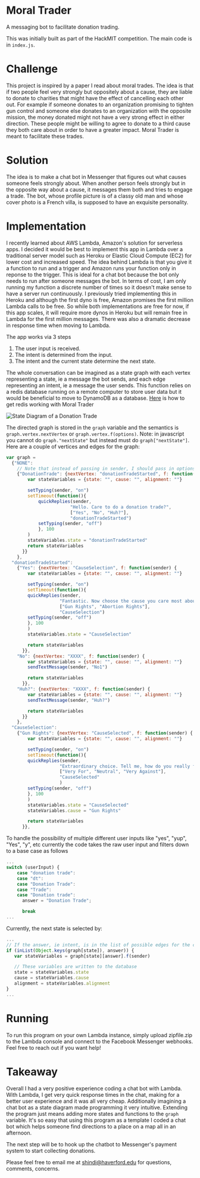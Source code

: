 # Moral Trader

A messaging bot to facilitate donation trading.

This was initially built as part of the HackMIT competition. The main code is in `index.js`.

# Challenge
This project is inspired by a paper I read about moral trades. The idea is that if two people feel very strongly but oppositely about a cause, they are liable to donate to charities that might have the effect of cancelling each other out. For example if someone donates to an organization promising to tighten gun control and someone else donates to an organization with the opposite mission, the money donated might not have a very strong effect in either direction. These people might be willing to agree to donate to a third cause they both care about in order to have a greater impact. Moral Trader is meant to facilitate these trades.

# Solution
The idea is to make a chat bot in Messenger that figures out what causes someone feels strongly about. When another person feels strongly but in the opposite way about a cause, it messages them both and tries to engage a trade. The bot, whose profile picture is of a classy old man and whose cover photo is a French villa, is supposed to have an exquisite personality. 

# Implementation
I recently learned about AWS Lambda, Amazon's solution for serverless apps. I decided it would be best to implement this app in Lambda over a traditional server model such as Heroku or Elastic Cloud Compute (EC2) for lower cost and increased speed. The idea behind Lambda is that you give it a function to run and a trigger and Amazon runs your function only in reponse to the trigger. This is ideal for a chat bot because the bot only needs to run after someone messages the bot. In terms of cost, I am only running my function a discrete number of times so it doesn't make sense to have a server run continuously. I previously tried implementing this in Heroku and although the first dyno is free, Amazon promises the first million Lambda calls to be free. So while both implementations are free for now, if this app scales, it will require more dynos in Heroku but will remain free in Lambda for the first million messages. There was also a dramatic decrease in response time when moving to Lambda.

The app works via 3 steps

1. The user input is received.
2. The intent is determined from the input.
3. The intent and the current state determine the next state.

The whole conversation can be imagined as a state graph with each vertex representing a state, ie a message the bot sends, and each edge representing an intent, ie a message the user sends. This function relies on a redis database running on a remote computer to store user data but it would be beneficial to move to DynamoDB as a database. [Here](https://github.com/SalehHindi/hackmit/blob/master/RedisonEC2.md) is how to get redis working with Moral Trader

![State Diagram of a Donation Trade](http://i.imgur.com/mMFc04b.png "State Diagram of a Donation Trade")

The directed graph is stored in the `graph` variable and the semantics is `graph.vertex.nextVertex` or `graph.vertex.f(options)`. Note: in javascript you cannot do `graph."nextState"` but instead must do `graph["nextState"]`. Here are a couple of vertices and edges for the graph:

```javascript
var graph = 
  {"NONE": 
    // Note that instead of passing in sender, I should pass in options as a dict with sender + the stateVariables
    {"DonationTrade": {nextVertex: "donationTradeStarted", f: function(sender) {
        var stateVariables = {state: "", cause: "", alignment: ""}

        setTyping(sender, "on")
        setTimeout(function(){
            quickReplies(sender, 
                        "Hello. Care to do a donation trade?", 
                        ["Yes", "No", "Huh?"],
                        "donationTradeStarted")
            setTyping(sender, "off")
            }, 100
        )
        stateVariables.state = "donationTradeStarted"
        return stateVariables
      }}
    },
  "donationTradeStarted": 
    {"Yes": {nextVertex: "CauseSelection", f: function(sender) {
        var stateVariables = {state: "", cause: "", alignment: ""}

        setTyping(sender, "on")
        setTimeout(function(){
        quickReplies(sender,
                    "Fantastic. Now choose the cause you care most about. And do be honest",
                    ["Gun Rights", "Abortion Rights"],
                    "CauseSelection")
        setTyping(sender, "off")
        }, 100
        )
        stateVariables.state = "CauseSelection"

        return stateVariables
      }},
    "No": {nextVertex: "XXXX", f: function(sender) {
        var stateVariables = {state: "", cause: "", alignment: ""}
        sendTextMessage(sender, "No1")

        return stateVariables
      }},
    "Huh?": {nextVertex: "XXXX", f: function(sender) {
        var stateVariables = {state: "", cause: "", alignment: ""}
        sendTextMessage(sender, "Huh?")

        return stateVariables
      }}
    },
  "CauseSelection": 
    {"Gun Rights": {nextVertex: "CauseSelected", f: function(sender) {
        var stateVariables = {state: "", cause: "", alignment: ""}

        setTyping(sender, "on")
        setTimeout(function(){
        quickReplies(sender, 
                    "Extraordinary choice. Tell me, how do you really feel about it?",
                    ["Very For", "Neutral", "Very Against"],
                    "CauseSelected"
                    )
        setTyping(sender, "off")
        }, 100
        ) 
        stateVariables.state = "CauseSelected" 
        stateVariables.cause = "Gun Rights" 

        return stateVariables
      }},
```

To handle the possibility of multiple different user inputs like "yes", "yup", "Yes", "y", etc currently the code takes the raw user input and filters down to a base case as follows

```javascript
...
switch (userInput) {
	case "donation trade":
	case "dt":
	case "Donation Trade":
	case "Trade":
	case "Donation trade":
	  answer = "Donation Trade";

	  break
...
```


Currently, the next state is selected by:
```javascript
...
// If the answer, ie intent, is in the list of possible edges for the current vertex...
if (inList(Object.keys(graph[state]), answer)) {
   var stateVariables = graph[state][answer].f(sender)

   // These variables are written to the database
   state = stateVariables.state
   cause = stateVariables.cause
   alignment = stateVariables.alignment
} 
...
```

# Running
To run this program on your own Lambda instance, simply upload zipfile.zip to the Lambda console and connect to the Facebook Messenger webhooks. Feel free to reach out if you want help!

# Takeaway
Overall I had a very positive experience coding a chat bot with Lambda. With Lambda, I get very quick response times in the chat, making for a better user experience and it was all very cheap. Additionally imagining a chat bot as a state diagram made programming it very intuitive. Extending the program just means adding more states and functions to the `graph` variable. It's so easy that using this program as a template I coded a chat bot which helps someone find directions to a place on a map all in an afternoon. 

The next step will be to hook up the chatbot to Messenger's payment system to start collecting donations.

Please feel free to email me at shindi@haverford.edu for questions, comments, concerns.